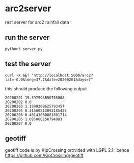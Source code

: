 # arc2server
rest server for arc2 rainfall data

## run the server

```
python3 server.py
```

## test the server

```
curl -X GET "http://localhost:5000/arc2?lat=-0.9&long=37.7&date=20200201&days=7"
```

this should produce the following output

```
20200201 19.597993850708008
20200202 0.0
20200203 1.1990208625793457
20200204 0.31660813093185425
20200205 0.40143030881881714
20200206 1.095880150794983
20200207 0.0
```
## geotiff

geotiff code is by KipCrossing provided with LGPL 2.1 licence
https://github.com/KipCrossing/geotiff
